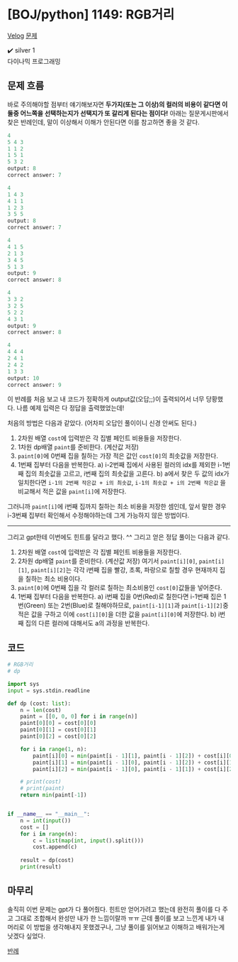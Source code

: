 # [BOJ/python] 1149: RGB거리

[Velog](https://velog.io/@semoon/BOJpython-1149-RGB%EA%B1%B0%EB%A6%AC)
[문제](https://www.acmicpc.net/problem/1149)<br>

✔️ silver 1<br>
다이나믹 프로그래밍

## 문제 흐름
바로 주의해야할 점부터 얘기해보자면 **두가지(또는 그 이상)의 컬러의 비용이 같다면 이 둘중 어느쪽을 선택하는지가 선택지가 또 갈리게 된다는 점이다!**
아래는 질문게시판에서 찾은 반례인데, 말이 이상해서 이해가 안된다면 이를 참고하면 좋을 것 같다.

```python
4
5 4 3
1 1 2
1 5 1
5 3 2
output: 8
correct answer: 7

4
1 4 3
4 1 1
1 2 3
3 5 5
output: 8
correct answer: 7

4
4 1 5
2 1 3
3 4 5
5 1 3
output: 9
correct answer: 8

4
3 3 2
3 2 5
5 2 2
4 3 1
output: 9
correct answer: 8

4
4 4 4
2 4 1
2 4 2
1 3 3
output: 10
correct answer: 9
```

이 반례를 처음 보고 내 코드가 정확하게 output값(오답;;)이 출력되어서 너무 당황했다.
나름 예제 입력은 다 정답을 출력했었는데!

처음의 방법은 다음과 같았다. (어차피 오답인 풀이이니 신경 안써도 된다.)

1. 2차원 배열 `cost`에 입력받은 각 집별 페인트 비용들을 저장한다.
2. 1차원 dp배열 `paint`를 준비한다. (계산값 저장)
3. `paint[0]`에 0번째 집을 칠하는 가장 적은 값인 `cost[0]`의 최솟값을 저장한다.
4. 1번째 집부터 다음을 반복한다.
a) i-2번째 집에서 사용된 컬러의 idx를 제외한 i-1번째 집의 최솟값을 고르고,  i번째 집의 최솟값을 고른다.
b) a에서 찾은 두 값의 idx가 일치한다면 `i-1의 2번째 작은값 + i의 최솟값`, `i-1의 최솟값 + i의 2번째 작은값` 을 비교해서 적은 값을 `paint[i]`에 저장한다.

그러니까 `paint[i]`에 i번째 집까지 칠하는 최소 비용을 저장한 셈인데, 앞서 말한 경우 i-3번째 집부터 확인해서 수정해야하는데 그게 가능하지 않은 방법이다.

--- 
그리고 gpt한테 이번에도 힌트를 달라고 했다. ^^
그리고 얻은 정답 풀이는 다음과 같다.

1. 2차원 배열 `cost`에 입력받은 각 집별 페인트 비용들을 저장한다.
2. 2차원 dp배열 `paint`를 준비한다. (계산값 저장)
여기서 `paint[i][0]`, `paint[i][1]`, `paint[i][2]`는 각각 i번째 집을 빨강, 초록, 파랑으로 칠할 경우 현재까지 집을 칠하는 최소 비용이다.
3. `paint[0]`에 0번째 집을 각 컬러로 칠하는 최소비용인 `cost[0]`값들을 넣어준다.
4. 1번째 집부터 다음을 반복한다.
a) i번째 집을 0번(Red)로 칠한다면 i-1번째 집은 1번(Green) 또는 2번(Blue)로 칠해야하므로, `paint[i-1][1]`과 `paint[i-1][2]`중 적은 값을 구하고 이에 `cost[i][0]`을 더한 값을 `paint[i][0]`에 저장한다.
b) i번째 집의 다른 컬러에 대해서도 a의 과정을 반복한다.

## 코드
```python
# RGB거리
# dp

import sys
input = sys.stdin.readline

def dp (cost: list):
    n = len(cost)
    paint = [[0, 0, 0] for i in range(n)]
    paint[0][0] = cost[0][0]
    paint[0][1] = cost[0][1]
    paint[0][2] = cost[0][2]

    for i in range(1, n):
        paint[i][0] = min(paint[i - 1][1], paint[i - 1][2]) + cost[i][0]
        paint[i][1] = min(paint[i - 1][0], paint[i - 1][2]) + cost[i][1]
        paint[i][2] = min(paint[i - 1][0], paint[i - 1][1]) + cost[i][2]

    # print(cost)
    # print(paint)
    return min(paint[-1])


if __name__ == "__main__":
    n = int(input())
    cost = []
    for i in range(n):
        c = list(map(int, input().split()))
        cost.append(c)
    
    result = dp(cost)
    print(result)
```

## 마무리
솔직히 이번 문제는 gpt가 다 풀어줬다.
힌트만 얻어가려고 했는데 완전히 풀이를 다 주고 그대로 조합해서 완성만 내가 한 느낌이랄까 ㅠㅠ
근데 풀이를 보고 느낀게 내가 내 머리로 이 방법을 생각해내지 못했겠구나, 그냥 풀이를 읽어보고 이해하고 배워가는게 낫겠다 싶었다.

[반례](https://www.acmicpc.net/board/view/135850)
